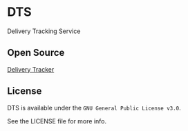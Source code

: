 # DTS
Delivery Tracking Service

## Open Source
[Delivery Tracker](https://github.com/shlee322/delivery-tracker)

## License

DTS is available under the `GNU General Public License v3.0`.

See the LICENSE file for more info.
